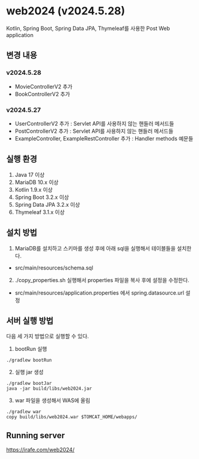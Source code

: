 # web2024 (v2024.5.28)

Kotlin, Spring Boot, Spring Data JPA, Thymeleaf를 사용한 Post Web application

## 변경 내용

### v2024.5.28

- MovieControllerV2 추가
- BookControllerV2 추가

### v2024.5.27

- UserControllerV2 추가 : Servlet API를 사용하지 않는 핸들러 메서드들
- PostControllerV2 추가 : Servlet API를 사용하지 않는 핸들러 메서드들
- ExampleController, ExampleRestController 추가 : Handler methods 예문들

## 실행 환경

1. Java 17 이상
2. MariaDB 10.x 이상
3. Kotlin 1.9.x 이상
4. Spring Boot 3.2.x 이상
5. Spring Data JPA 3.2.x 이상
6. Thymeleaf 3.1.x 이상

## 설치 방법

1. MariaDB를 설치하고 스키마를 생성 후에 아래 sql을 실행해서 테이블들을 설치한다.

- src/main/resources/schema.sql

2. ./copy_properties.sh 실행해서 properties 파일을 복사 후에 설정을 수정한다.

- src/main/resources/application.properties 에서 spring.datasource.url 설정

## 서버 실행 방법

다음 세 가지 방법으로 실행할 수 있다.

1. bootRun 실행

```
./gradlew bootRun
```

2. 실행 jar 생성

```
./gradlew bootJar
java -jar build/libs/web2024.jar
```

3. war 파일을 생성해서 WAS에 올림

```
./gradlew war
copy build/libs/web2024.war $TOMCAT_HOME/webapps/
```

## Running server

https://irafe.com/web2024/

